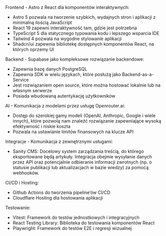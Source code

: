 Frontend - Astro z React dla komponentów interaktywnych:

- Astro 5 pozwala na tworzenie szybkich, wydajnych stron i aplikacji z minimalną ilością JavaScript
- React 19 zapewni interaktywność tam, gdzie jest potrzebna
- TypeScript 5 dla statycznego typowania kodu i lepszego wsparcia IDE
- Tailwind 4 pozwala na wygodne stylowanie aplikacji
- Shadcn/ui zapewnia bibliotekę dostępnych komponentów React, na których oprzemy UI

Backend - Supabase jako kompleksowe rozwiązanie backendowe:

- Zapewnia bazę danych PostgreSQL
- Zapewnia SDK w wielu językach, które posłużą jako Backend-as-a-Service
- Jest rozwiązaniem open source, które można hostować lokalnie lub na własnym serwerze
- Posiada wbudowaną autentykację użytkowników

AI - Komunikacja z modelami przez usługę Openrouter.ai:

- Dostęp do szerokiej gamy modeli (OpenAI, Anthropic, Google i wiele innych), które pozwolą nam znaleźć rozwiązanie zapewniające wysoką efektywność i niskie koszta
- Pozwala na ustawianie limitów finansowych na klucze API

Integracje - Komunikacja z zewnętrznymi usługami:

- Sanity CMS: Docelowy system zarządzania treścią, do którego eksportowane będą artykuły. Integracja obejmie wysyłanie danych przez API oraz potencjalnie odbieranie informacji zwrotnych (np. o statusie publikacji lub aktualizacjach w bazie wiedzy) za pomocą webhooków.

CI/CD i Hosting:

- Github Actions do tworzenia pipeline’ów CI/CD
- Cloudflare Hosting dla hostowania aplikacji

Testowanie:

- Vitest: Framework do testów jednostkowych i integracyjnych
- React Testing Library: Biblioteka do testowania komponentów React
- Playwright: Framework do testów E2E i regresji wizualnej
